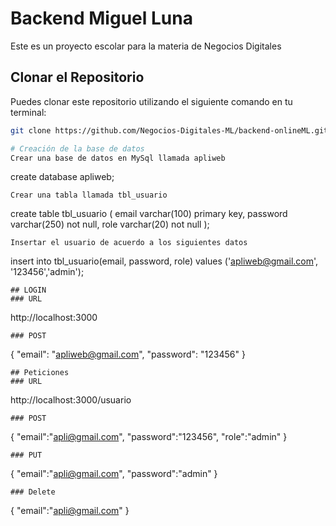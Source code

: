 # Backend Miguel Luna

Este es un proyecto escolar para la materia de Negocios Digitales

## Clonar el Repositorio

Puedes clonar este repositorio utilizando el siguiente comando en tu terminal:

```bash
git clone https://github.com/Negocios-Digitales-ML/backend-onlineML.git

# Creación de la base de datos
Crear una base de datos en MySql llamada apliweb
```
create database apliweb;
```
Crear una tabla llamada tbl_usuario
```
create table tbl_usuario (
	email varchar(100) primary key,
	password varchar(250) not null,
	role varchar(20) not null
);
```
Insertar el usuario de acuerdo a los siguientes datos
```
insert into tbl_usuario(email, password, role) values ('apliweb@gmail.com', '123456','admin');
```
## LOGIN
### URL
```
http://localhost:3000
```
### POST
```
{
"email": "apliweb@gmail.com",
"password": "123456"
}
```
## Peticiones
### URL
```
http://localhost:3000/usuario
```
### POST
```
{
    "email":"apli@gmail.com",
    "password":"123456",
    "role":"admin"
}
```
### PUT
```
{
"email":"apli@gmail.com",
    "password":"admin"
}
```
### Delete
```
{
    "email":"apli@gmail.com"
}
```
